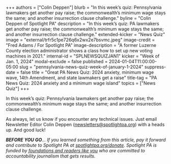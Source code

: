+++
authors = ["Colin Deppen"]
blurb = "In this week’s quiz: Pennsylvania lawmakers get another pay raise; the commonwealth’s minimum wage stays the same; and another insurrection clause challenge."
byline = "Colin Deppen of Spotlight PA"
description = "In this week’s quiz: PA lawmakers get another pay raise; the commonwealth’s minimum wage stays the same; and another insurrection clause challenge."
extended-kicker = "News Quiz"
image = "external/trfr5c1pe726q6x2wx2e7bsvmc.jpeg"
image-credit = "Fred Adams / For Spotlight PA"
image-description = "A former Luzerne County election administrator shows a class how to set up new voting machines in 2021."
internal-id = "SPLNEWSQUIZJAN1"
kicker = "Week of Jan. 1, 2024"
modal-exclude = false
published = 2024-01-04T11:00:00-05:00
slug = "pennsylvania-news-quiz-week-of-january-1-2024"
suppress-date = false
title = "Great PA News Quiz: 2024 anxiety, minimum wage wave, 14th Amendment, and state lawmakers get a raise"
title-tag = "PA News Quiz: 2024 anxiety and a minimum wage island"
topics = ["News Quiz"]
+++

In this week’s quiz: Pennsylvania lawmakers get another pay raise; the commonwealth’s minimum wage stays the same; and another insurrection clause challenge.

<div data-tf-live="01HK89V8Q121TR3X21K7ERT0WC"></div><script src="//embed.typeform.com/next/embed.js"></script>

As always, let us know if you encounter any technical issues. Just email Newsletter Editor Colin Deppen (newsletters@spotlightpa.org) with a heads up. And good luck!

<strong><em>BEFORE YOU GO</em></strong><em>… If you learned something from this article, pay it forward and contribute to Spotlight PA at </em><a href="https://www.spotlightpa.org/donate"><em>spotlightpa.org/donate</em></a><em>. Spotlight PA is funded by </em><a href="https://www.spotlightpa.org/support"><em>foundations and readers like you</em></a><em> who are committed to accountability journalism that gets results.</em>

